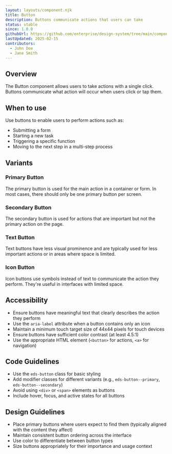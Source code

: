 ```yaml
---
layout: layouts/component.njk
title: Button
description: Buttons communicate actions that users can take
status: stable
since: 1.0.0
githubUrl: https://github.com/enterprise/design-system/tree/main/components/button
lastUpdated: 2025-02-15
contributors:
  - John Doe
  - Jane Smith
---
```


## Overview

The Button component allows users to take actions with a single click. Buttons communicate what action will occur when users click or tap them.

## When to use

Use buttons to enable users to perform actions such as:
- Submitting a form
- Starting a new task
- Triggering a specific function
- Moving to the next step in a multi-step process

## Variants

### Primary Button

The primary button is used for the main action in a container or form. In most cases, there should only be one primary button per screen.

### Secondary Button 

The secondary button is used for actions that are important but not the primary action on the page.

### Text Button

Text buttons have less visual prominence and are typically used for less important actions or in areas where space is limited.

### Icon Button

Icon buttons use symbols instead of text to communicate the action they perform. They're useful in interfaces with limited space.

## Accessibility

- Ensure buttons have meaningful text that clearly describes the action they perform
- Use the `aria-label` attribute when a button contains only an icon
- Maintain a minimum touch target size of 44x44 pixels for touch devices
- Ensure buttons have sufficient color contrast (at least 4.5:1)
- Use the appropriate HTML element (`<button>` for actions, `<a>` for navigation)

## Code Guidelines

- Use the `eds-button` class for basic styling
- Add modifier classes for different variants (e.g., `eds-button--primary`, `eds-button--secondary`)
- Avoid using `<div>` or `<span>` elements as buttons
- Include hover, focus, and active states for all buttons

## Design Guidelines

- Place primary buttons where users expect to find them (typically aligned with the content they affect)
- Maintain consistent button ordering across the interface
- Use color to differentiate between button types
- Size buttons appropriately for their importance and usage context